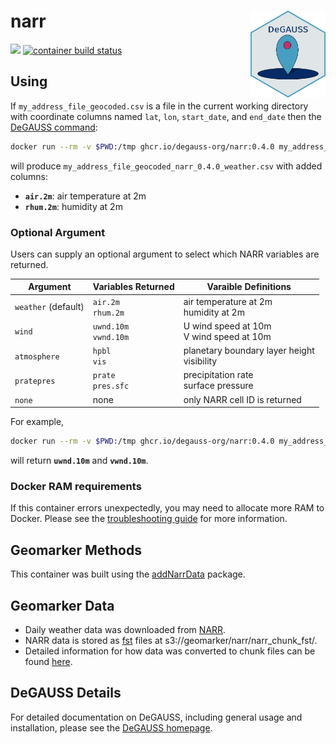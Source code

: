 # narr <a href='https://degauss.org'><img src='https://github.com/degauss-org/degauss_hex_logo/raw/main/PNG/degauss_hex.png' align='right' height='138.5' /></a>

[![](https://img.shields.io/github/v/release/degauss-org/narr?color=469FC2&label=version&sort=semver)](https://github.com/degauss-org/narr/releases)
[![container build status](https://github.com/degauss-org/narr/workflows/build-deploy-release/badge.svg)](https://github.com/degauss-org/narr/actions/workflows/build-deploy-release.yaml)

## Using

If `my_address_file_geocoded.csv` is a file in the current working directory with coordinate columns named `lat`, `lon`, `start_date`, and `end_date` then the [DeGAUSS command](https://degauss.org/using_degauss.html#DeGAUSS_Commands):

```sh
docker run --rm -v $PWD:/tmp ghcr.io/degauss-org/narr:0.4.0 my_address_file_geocoded.csv
```

will produce `my_address_file_geocoded_narr_0.4.0_weather.csv` with added columns:

- **`air.2m`**: air temperature at 2m
- **`rhum.2m`**: humidity at 2m

### Optional Argument

Users can supply an optional argument to select which NARR variables are returned. 

| Argument        | Variables Returned     | Varaible Definitions |
|--------------|-----------|------------|
| `weather` (default) | `air.2m` <br> `rhum.2m`      | air temperature at 2m <br> humidity at 2m       |
| `wind`      | `uwnd.10m` <br> `vwnd.10m`  | U wind speed at 10m <br>  V wind speed at 10m     |
| `atmosphere`      | `hpbl` <br> `vis`  | planetary boundary layer height <br> visibility    |
| `pratepres`      | `prate` <br> `pres.sfc`  | precipitation rate <br> surface pressure    |
| `none`      | none  |  only NARR cell ID is returned  |

For example, 

```sh
docker run --rm -v $PWD:/tmp ghcr.io/degauss-org/narr:0.4.0 my_address_file_geocoded.csv wind 
```

will return **`uwnd.10m`** and **`vwnd.10m`**. 

### Docker RAM requirements

If this container errors unexpectedly, you may need to allocate more RAM to Docker. Please see the [troubleshooting guide](https://degauss.org/troubleshooting.html#Insufficient_Memory) for more information.

## Geomarker Methods

This container was built using the [addNarrData](https://geomarker.io/addNarrData/) package.

## Geomarker Data

- Daily weather data was downloaded from [NARR](https://www.ncei.noaa.gov/products/weather-climate-models/north-american-regional).
- NARR data is stored as [fst](https://github.com/fstpackage/fst) files at s3://geomarker/narr/narr_chunk_fst/.
- Detailed information for how data was converted to chunk files can be found [here](https://github.com/geomarker-io/narr_raster_to_fst).

## DeGAUSS Details

For detailed documentation on DeGAUSS, including general usage and installation, please see the [DeGAUSS homepage](https://degauss.org).
